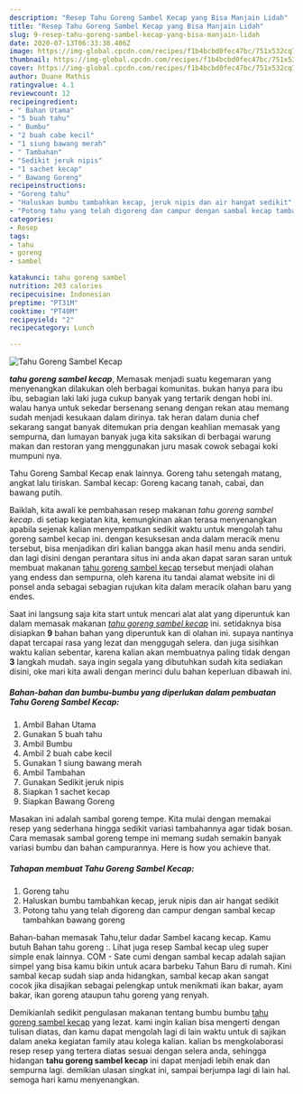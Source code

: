 ```yaml
---
description: "Resep Tahu Goreng Sambel Kecap yang Bisa Manjain Lidah"
title: "Resep Tahu Goreng Sambel Kecap yang Bisa Manjain Lidah"
slug: 9-resep-tahu-goreng-sambel-kecap-yang-bisa-manjain-lidah
date: 2020-07-13T06:33:38.406Z
image: https://img-global.cpcdn.com/recipes/f1b4bcbd0fec47bc/751x532cq70/tahu-goreng-sambel-kecap-foto-resep-utama.jpg
thumbnail: https://img-global.cpcdn.com/recipes/f1b4bcbd0fec47bc/751x532cq70/tahu-goreng-sambel-kecap-foto-resep-utama.jpg
cover: https://img-global.cpcdn.com/recipes/f1b4bcbd0fec47bc/751x532cq70/tahu-goreng-sambel-kecap-foto-resep-utama.jpg
author: Duane Mathis
ratingvalue: 4.1
reviewcount: 12
recipeingredient:
- " Bahan Utama"
- "5 buah tahu"
- " Bumbu"
- "2 buah cabe kecil"
- "1 siung bawang merah"
- " Tambahan"
- "Sedikit jeruk nipis"
- "1 sachet kecap"
- " Bawang Goreng"
recipeinstructions:
- "Goreng tahu"
- "Haluskan bumbu tambahkan kecap, jeruk nipis dan air hangat sedikit"
- "Potong tahu yang telah digoreng dan campur dengan sambal kecap tambahkan bawang goreng"
categories:
- Resep
tags:
- tahu
- goreng
- sambel

katakunci: tahu goreng sambel 
nutrition: 203 calories
recipecuisine: Indonesian
preptime: "PT31M"
cooktime: "PT40M"
recipeyield: "2"
recipecategory: Lunch

---
```



![Tahu Goreng Sambel Kecap](https://img-global.cpcdn.com/recipes/f1b4bcbd0fec47bc/751x532cq70/tahu-goreng-sambel-kecap-foto-resep-utama.jpg)

<b><i>tahu goreng sambel kecap</i></b>, Memasak menjadi suatu kegemaran yang menyenangkan dilakukan oleh berbagai komunitas. bukan hanya para ibu ibu, sebagian laki laki juga cukup banyak yang tertarik dengan hobi ini. walau hanya untuk sekedar bersenang senang dengan rekan atau memang sudah menjadi kesukaan dalam dirinya. tak heran dalam dunia chef sekarang sangat banyak ditemukan pria dengan keahlian memasak yang sempurna, dan lumayan banyak juga kita saksikan di berbagai warung makan dan restoran yang menggunakan juru masak cowok sebagai koki mumpuni nya.

Tahu Goreng Sambal Kecap enak lainnya. Goreng tahu setengah matang, angkat lalu tiriskan. Sambal kecap: Goreng kacang tanah, cabai, dan bawang putih.

Baiklah, kita awali ke pembahasan resep makanan <i>tahu goreng sambel kecap</i>. di setiap kegiatan kita, kemungkinan akan terasa menyenangkan apabila sejenak kalian menyempatkan sedikit waktu untuk mengolah tahu goreng sambel kecap ini. dengan kesuksesan anda dalam meracik menu tersebut, bisa menjadikan diri kalian bangga akan hasil menu anda sendiri. dan lagi disini dengan perantara situs ini anda akan dapat saran saran untuk membuat makanan <u>tahu goreng sambel kecap</u> tersebut menjadi olahan yang endess dan sempurna, oleh karena itu tandai alamat website ini di ponsel anda sebagai sebagian rujukan kita dalam meracik olahan baru yang endes.


Saat ini langsung saja kita start untuk mencari alat alat yang diperuntuk kan dalam memasak makanan <u><i>tahu goreng sambel kecap</i></u> ini. setidaknya bisa disiapkan <b>9</b> bahan bahan yang diperuntuk kan di olahan ini. supaya nantinya dapat tercapai rasa yang lezat dan menggugah selera. dan juga sisihkan waktu kalian sebentar, karena kalian akan membuatnya paling tidak dengan <b>3</b> langkah mudah. saya ingin segala yang dibutuhkan sudah kita sediakan disini, oke mari kita awali dengan merinci dulu bahan keperluan dibawah ini.

<!--inarticleads1-->

##### Bahan-bahan dan bumbu-bumbu yang diperlukan dalam pembuatan Tahu Goreng Sambel Kecap:

1. Ambil  Bahan Utama
1. Gunakan 5 buah tahu
1. Ambil  Bumbu
1. Ambil 2 buah cabe kecil
1. Gunakan 1 siung bawang merah
1. Ambil  Tambahan
1. Gunakan Sedikit jeruk nipis
1. Siapkan 1 sachet kecap
1. Siapkan  Bawang Goreng


Masakan ini adalah sambal goreng tempe. Kita mulai dengan memakai resep yang sederhana hingga sedikit variasi tambahannya agar tidak bosan. Cara memasak sambal goreng tempe ini memang sudah semakin banyak variasi bumbu dan bahan campurannya. Here is how you achieve that. 

<!--inarticleads2-->

##### Tahapan membuat Tahu Goreng Sambel Kecap:

1. Goreng tahu
1. Haluskan bumbu tambahkan kecap, jeruk nipis dan air hangat sedikit
1. Potong tahu yang telah digoreng dan campur dengan sambal kecap tambahkan bawang goreng


Bahan-bahan memasak Tahu,telur dadar Sambel kacang kecap. Kamu butuh Bahan tahu goreng :. Lihat juga resep Sambal kecap uleg super simple enak lainnya. COM - Sate cumi dengan sambal kecap adalah sajian simpel yang bisa kamu bikin untuk acara barbeku Tahun Baru di rumah. Kini sambal kecap sudah siap anda hidangkan, sambal kecap akan sangat cocok jika disajikan sebagai pelengkap untuk menikmati ikan bakar, ayam bakar, ikan goreng ataupun tahu goreng yang renyah. 

Demikianlah sedikit pengulasan makanan tentang bumbu bumbu <u>tahu goreng sambel kecap</u> yang lezat. kami ingin kalian bisa mengerti dengan tulisan diatas, dan kamu dapat mengolah lagi di lain waktu untuk di sajikan dalam aneka kegiatan family atau kolega kalian. kalian bs mengkolaborasi resep resep yang tertera diatas sesuai dengan selera anda, sehingga hidangan <b>tahu goreng sambel kecap</b> ini dapat menjadi lebih enak dan sempurna lagi. demikian ulasan singkat ini, sampai berjumpa lagi di lain hal. semoga hari kamu menyenangkan.
